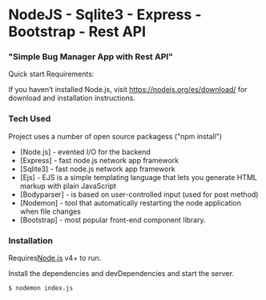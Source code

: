 # NodeJS - Sqlite3 - Express - Bootstrap - Rest API 
### "Simple Bug Manager App with Rest API"

Quick start Requirements:

If you haven’t installed Node.js, visit https://nodejs.org/es/download/ for download and installation instructions.

### Tech Used

Project uses a number of open source packagess ("npm install")

* [Node.js] - evented I/O for the backend
* [Express] - fast node.js network app framework
* [Sqlite3] - fast node.js network app framework
* [Ejs] - EJS is a simple templating language that lets you generate HTML markup with plain JavaScript
* [Bodyparser] - is based on user-controlled input (used for post method)
* [Nodemon] - tool that automatically restarting the node application when file changes 
* [Bootstrap] - most popular front-end component library.

### Installation

Requires[Node.js](https://nodejs.org/) v4+ to run.

Install the dependencies and devDependencies and start the server.

```sh
$ nodemon index.js
```
